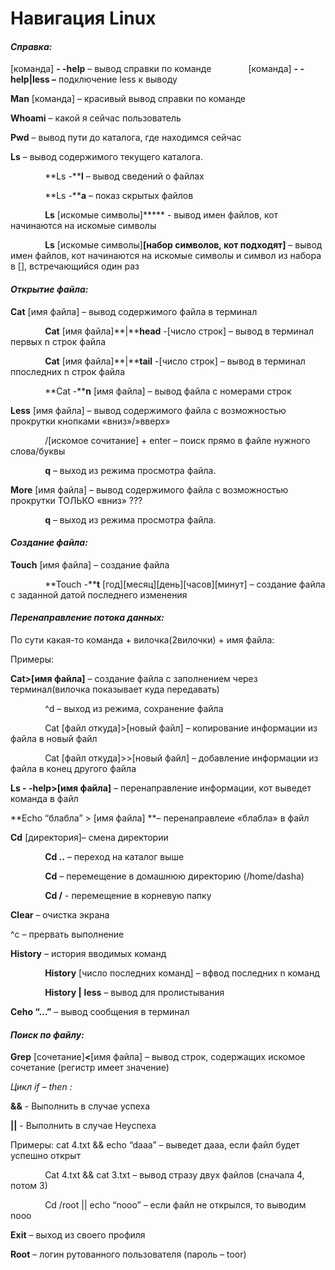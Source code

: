# **Навигация** **Linux**

#### _Справка:_

[команда] **- -help** – вывод справки по команде
              [команда] **- -help|less –** подключение less к выводу

**Man** [команда] – красивый вывод справки по команде

**Whoami** – какой я сейчас пользователь

**Pwd** – вывод пути до каталога, где находимся сейчас

**Ls** – вывод содержимого текущего каталога.

              **Ls -****l** – вывод сведений о файлах

              **Ls -****a** – показ скрытых файлов

              **Ls** [искомые символы]***** - вывод имен файлов, кот начинаются на искомые символы

              **Ls** [искомые символы]**[набор символов, кот подходят]** – вывод имен файлов, кот начинаются на искомые символы и символ из набора в [], встречающийся один раз

#### _Открытие файла:_

**Cat** [имя файла] – вывод содержимого файла в терминал

              **Cat** [имя файла]**|****head** -[число строк] – вывод в терминал первых n строк файла

              **Cat** [имя файла]**|****tail** -[число строк] – вывод в терминал ппоследних n строк файла

              **Cat -****n** [имя файла] – вывод файла с номерами строк

**Less** [имя файла] – вывод содержимого файла с возможностью прокрутки кнопками «вниз»/»вверх»

              /[искомое сочитание] + enter – поиск прямо в файле нужного слова/буквы

              **q** – выход из режима просмотра файла.

**More** [имя файла] – вывод содержимого файла с возможностью прокрутки ТОЛЬКО «вниз» ???

              **q** – выход из режима просмотра файла.

#### _Создание файла:_

**Touch** [имя файла] – создание файла

              **Touch -****t** [год][месяц][день][часов][минут] – создание файла с заданной датой последнего изменения


#### _Перенаправление потока данных:_

По сути какая-то команда + вилочка(2вилочки) + имя файла:

Примеры:

**Cat>[имя файла]** – создание файла с заполнением через терминал(вилочка показывает куда передавать)

              ^d – выход из режима, сохранение файла

              Cat [файл откуда]>[новый файл] – копирование информации из файла в новый файл

              Cat [файл откуда]>>[новый файл] – добавление информации из файла в конец другого файла

**Ls - -help>[имя файла]** – перенаправление информации, кот выведет команда в файл

**Echo “блабла” > [имя файла] **– перенаправлеие «блабла» в файл

**Cd** [директория]– смена директории

              **Cd ..** – переход на каталог выше

              **Cd** – перемещение в домашнюю директорию (/home/dasha)

              **Cd /** - перемещение в корневую папку

**Clear** – очистка экрана

^c – прервать выполнение

**History** – история вводимых команд

              **History** [число последних команд] – вфвод последних n команд

              **History |** **less** – вывод для пролистывания

**Ceho “…”** – вывод сообщения в терминал


#### _Поиск по файлу:_

**Grep** [сочетание]**<**[имя файла] – вывод строк, содержащих искомое сочетание (регистр имеет значение)

_Цикл_ _if_ _–_ _then_ _:_

**&&** - Выполнить в случае успеха

**||** - Выполнить в случае Неуспеха

Примеры: cat 4.txt && echo “daaa” – выведет дааа, если файл будет успешно открыт

              Cat 4.txt && cat 3.txt – вывод стразу двух файлов (сначала 4, потом 3)

              Cd /root || echo “nooo” – если файл не открылся, то выводим nooo    

**Exit** – выход из своего профиля

**Root** – логин рутованного пользователя (пароль – toor)